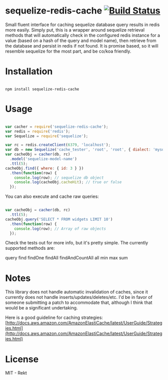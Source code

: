 sequelize-redis-cache [![Build Status](https://travis-ci.org/rfink/sequelize-redis-cache.svg?branch=master)](https://travis-ci.org/rfink/sequelize-redis-cache)
=====================

Small fluent interface for caching sequelize database query results in redis more easily.
Simply put, this is a wrapper around sequelize retrieval methods that will automatically
check in the configured redis instance for a value (based on a hash of the query and
model name), then retrieve from the database and persist in redis if not found.  It is
promise based, so it will resemble sequelize for the most part, and be co/koa friendly.

Installation
=====================

```

npm install sequelize-redis-cache

```

Usage
=====================

```javascript

var cacher = require('sequelize-redis-cache');
var redis = require('redis');
var Sequelize = require('sequelize');

var rc = redis.createClient(6379, 'localhost');
var db = new Sequelize('cache_tester', 'root', 'root', { dialect: 'mysql' });
var cacheObj = cacher(db, rc)
  .model('sequelize-model-name')
  .ttl(5);
cacheObj.find({ where: { id: 3 } })
  .then(function(row) {
    console.log(row); // sequelize db object
    console.log(cacheObj.cacheHit); // true or false
  });

```

You can also execute and cache raw queries:

```javascript

var cacheObj = cacher(db, rc)
  .ttl(5);
cacheObj.query('SELECT * FROM widgets LIMIT 10')
  .then(function(row) {
    console.log(row); // Array of raw objects
  });

```

Check the tests out for more info, but it's pretty simple.  The currently supported
methods are:

  query
  find
  findOne
  findAll
  findAndCountAll
  all
  min
  max
  sum

Notes
=====================

This library does not handle automatic invalidation of caches, since it currently does not handle inserts/updates/deletes/etc.  I'd be in favor of someone submitting a patch to accommodate that, although I think that would be a significant undertaking.

Here is a good guideline for caching strategies: [http://docs.aws.amazon.com/AmazonElastiCache/latest/UserGuide/Strategies.html](http://docs.aws.amazon.com/AmazonElastiCache/latest/UserGuide/Strategies.html)

License
====================
MIT - Rekt
